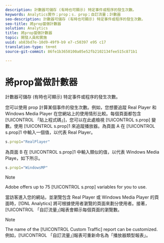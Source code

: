 ```yaml
---
description: 計數器可儲存 (有時也可顯示) 特定事件或程序的發生次數。
keywords: Analytics實作；prop；s. prop；自訂流量；計數器
seo-description: 計數器可儲存 (有時也可顯示) 特定事件或程序的發生次數。
seo-title: 將prop當做計數器
solution: Analytics
title: 將prop當做計數器
topic: 開發人員和實施
uuid: ab83bd7e-10d9-49f9-b9 e7-c50397 e95 c17
translation-type: tm+mt
source-git-commit: 86fe1b3650100a05e52fb2102134fee515c871b1

---
```



# 將prop當做計數器

計數器可儲存 (有時也可顯示) 特定事件或程序的發生次數。

您可以使用 prop 計算某個事件的發生次數。例如，您想要追蹤 Real Player 和 Windows Media Player 在您網站上的使用情形比較。每個頁面都包含[!UICONTROL 「貼上程式碼」]，您可以在此處檢視 [!UICONTROL s.prop] 變數。使用 [!UICONTROL s.prop]1 來追蹤播放器。為頁面 A 在 [!UICONTROL s.prop]1 中輸入一個值，以代表 Real Player。

```js
s.prop1="RealPlayer"
```

為頁面 B 在 [!UICONTROL s.prop]1 中輸入類似的值，以代表 Windows Media Playe，如下所示。

```js
s.prop1="WindowsMP"
```

>[!NOTE]
>
>Adobe offers up to 75 [!UICONTROL s.prop] variables for you to use.

當訪客進入您的網站，並瀏覽包含 Real Player 或 Windows Media Player 的頁面時，[!DNL Analytics] 將可根據使用者瀏覽的頁面來劃分使用者。接著，[!UICONTROL 「自訂流量」]報表會顯示每個頁面的瀏覽數。

>[!NOTE]
>
>The name of the [!UICONTROL Custom Traffic] report can be customized. 例如，[!UICONTROL 「自訂流量」]報表可重新命名為「播放器類型報表」。


